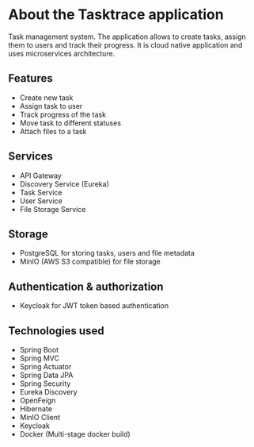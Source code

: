 # About the Tasktrace application
Task management system. The application allows to create tasks, assign them to users and track their progress.
It is cloud native application and uses microservices architecture.

## Features
- Create new task
- Assign task to user
- Track progress of the task
- Move task to different statuses
- Attach files to a task

## Services
- API Gateway
- Discovery Service (Eureka)
- Task Service
- User Service
- File Storage Service

## Storage
- PostgreSQL for storing tasks, users and file metadata
- MinIO (AWS S3 compatible) for file storage

## Authentication & authorization
- Keycloak for JWT token based authentication

## Technologies used
- Spring Boot
- Spring MVC
- Spring Actuator
- Spring Data JPA
- Spring Security
- Eureka Discovery
- OpenFeign
- Hibernate
- MinIO Client
- Keycloak
- Docker (Multi-stage docker build)
